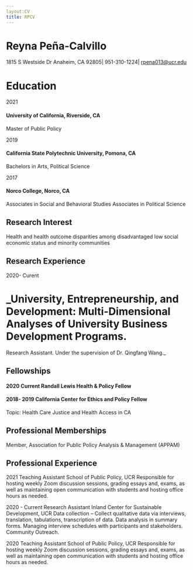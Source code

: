 ```yaml
---
layout:CV
title: RPCV
---
```


# Reyna Peña-Calvillo 
1815 S Westside Dr Anaheim, CA 92805| 951-310-1224| rpena013@ucr.edu

# Education 

2021  
#### University of California, Riverside, CA
Master of Public Policy

2019 	
#### California State Polytechnic University, Pomona, CA 
Bachelors in Arts, Political Science 

2017	
#### Norco College, Norco, CA 
Associates in Social and Behavioral Studies 
Associates in Political Science 

## Research Interest 

Health and health outcome disparities among disadvantaged low social economic status and minority communities

## Research Experience 

2020- Curent
# _University, Entrepreneurship, and Development: Multi-Dimensional Analyses of University Business Development Programs.
Research Assistant. Under the supervision of Dr. Qingfang Wang._ 

## Fellowships 

#### 2020 	Current Randall Lewis Health & Policy Fellow 
 	

#### 2018- 2019	California Center for Ethics and Policy Fellow 
Topic: Health Care Justice and Health Access in CA	

## Professional Memberships

Member, Association for Public Policy Analysis & Management (APPAM)  

## Professional Experience 

2021	Teaching Assistant 
School of Public Policy, UCR
Responsible for hosting weekly Zoom discussion sessions, grading essays and, exams, as well as maintaining open communication with students and hosting office hours as needed. 

2020 - Current 	 Research Assistant 
Inland Center for Sustainable Development, UCR
Data collection – Collect qualitative data via interviews, translation, tabulations, transcription of data. Data analysis in summary forms. Managing interview schedules with participants and stakeholders. Community Outreach. 

2020 Teaching Assistant
School of Public Policy, UCR
Responsible for hosting weekly Zoom discussion sessions, grading essays and, exams, as well as maintaining open communication with students and hosting office hours as needed. 




